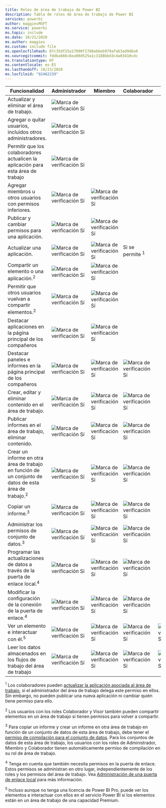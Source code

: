 ```yaml
---
title: Roles de área de trabajo de Power BI
description: Tabla de roles de área de trabajo de Power BI
services: powerbi
author: maggiesMSFT
ms.service: powerbi
ms.topic: include
ms.date: 10/21/2020
ms.author: maggies
ms.custom: include file
ms.openlocfilehash: 87c35df25a17090f1788abbeb979afab3ad9d6a9
ms.sourcegitcommit: fddba666c6ea90d525a1c3188bbd3c4a03410cdc
ms.translationtype: HT
ms.contentlocale: es-ES
ms.lasthandoff: 10/23/2020
ms.locfileid: "92462239"
---
```

|Funcionalidad   | Administrador  | Miembro  | Colaborador  | Visor |
|---|---|---|---|---|
| Actualizar y eliminar el área de trabajo.  | ![Marca de verificación Sí](media/power-bi-workspace-roles-table/green-checkmark.png) |   |   |   | 
| Agregar o quitar usuarios, incluidos otros administradores.  |  ![Marca de verificación Sí](media/power-bi-workspace-roles-table/green-checkmark.png) |   |   |   |
| Permitir que los colaboradores actualicen la aplicación para esta área de trabajo  |  ![Marca de verificación Sí](media/power-bi-workspace-roles-table/green-checkmark.png) |   |   |   |
| Agregar miembros u otros usuarios con permisos inferiores.  |  ![Marca de verificación Sí](media/power-bi-workspace-roles-table/green-checkmark.png) | ![Marca de verificación Sí](media/power-bi-workspace-roles-table/green-checkmark.png)  |   |   |
| Publicar y cambiar permisos para una aplicación. |  ![Marca de verificación Sí](media/power-bi-workspace-roles-table/green-checkmark.png) | ![Marca de verificación Sí](media/power-bi-workspace-roles-table/green-checkmark.png)  |   |   |
| Actualizar una aplicación. |  ![Marca de verificación Sí](media/power-bi-workspace-roles-table/green-checkmark.png) | ![Marca de verificación Sí](media/power-bi-workspace-roles-table/green-checkmark.png)  |  Si se permite <sup>1</sup>  |   |
| Compartir un elemento o una aplicación.<sup>2</sup> |  ![Marca de verificación Sí](media/power-bi-workspace-roles-table/green-checkmark.png) | ![Marca de verificación Sí](media/power-bi-workspace-roles-table/green-checkmark.png)  |   |   |
| Permitir que otros usuarios vuelvan a compartir elementos.<sup>2</sup> |  ![Marca de verificación Sí](media/power-bi-workspace-roles-table/green-checkmark.png) | ![Marca de verificación Sí](media/power-bi-workspace-roles-table/green-checkmark.png)  |   |   |
| Destacar aplicaciones en la página principal de los compañeros |  ![Marca de verificación Sí](media/power-bi-workspace-roles-table/green-checkmark.png) | ![Marca de verificación Sí](media/power-bi-workspace-roles-table/green-checkmark.png)  |   |   |
| Destacar paneles e informes en la página principal de los compañeros |  ![Marca de verificación Sí](media/power-bi-workspace-roles-table/green-checkmark.png) | ![Marca de verificación Sí](media/power-bi-workspace-roles-table/green-checkmark.png)  | ![Marca de verificación Sí](media/power-bi-workspace-roles-table/green-checkmark.png) |   |
| Crear, editar y eliminar contenido en el área de trabajo.  |  ![Marca de verificación Sí](media/power-bi-workspace-roles-table/green-checkmark.png) | ![Marca de verificación Sí](media/power-bi-workspace-roles-table/green-checkmark.png)  | ![Marca de verificación Sí](media/power-bi-workspace-roles-table/green-checkmark.png)  |   |
| Publicar informes en el área de trabajo, eliminar contenido.  |  ![Marca de verificación Sí](media/power-bi-workspace-roles-table/green-checkmark.png) | ![Marca de verificación Sí](media/power-bi-workspace-roles-table/green-checkmark.png)  | ![Marca de verificación Sí](media/power-bi-workspace-roles-table/green-checkmark.png)  |   |
| Crear un informe en otra área de trabajo en función de un conjunto de datos de esta área de trabajo.<sup>2</sup> |  ![Marca de verificación Sí](media/power-bi-workspace-roles-table/green-checkmark.png) | ![Marca de verificación Sí](media/power-bi-workspace-roles-table/green-checkmark.png)  | ![Marca de verificación Sí](media/power-bi-workspace-roles-table/green-checkmark.png)  |   |
| Copiar un informe.<sup>3</sup> | ![Marca de verificación Sí](media/power-bi-workspace-roles-table/green-checkmark.png) | ![Marca de verificación Sí](media/power-bi-workspace-roles-table/green-checkmark.png) | ![Marca de verificación Sí](media/power-bi-workspace-roles-table/green-checkmark.png) |  |
| Administrar los permisos de conjunto de datos.<sup>3</sup> | ![Marca de verificación Sí](media/power-bi-workspace-roles-table/green-checkmark.png) | ![Marca de verificación Sí](media/power-bi-workspace-roles-table/green-checkmark.png) | ![Marca de verificación Sí](media/power-bi-workspace-roles-table/green-checkmark.png) |  |
| Programar las actualizaciones de datos a través de la puerta de enlace local.<sup>4</sup> | ![Marca de verificación Sí](media/power-bi-workspace-roles-table/green-checkmark.png) | ![Marca de verificación Sí](media/power-bi-workspace-roles-table/green-checkmark.png) | ![Marca de verificación Sí](media/power-bi-workspace-roles-table/green-checkmark.png) |  |
| Modificar la configuración de la conexión de la puerta de enlace.<sup>4</sup> | ![Marca de verificación Sí](media/power-bi-workspace-roles-table/green-checkmark.png) | ![Marca de verificación Sí](media/power-bi-workspace-roles-table/green-checkmark.png) | ![Marca de verificación Sí](media/power-bi-workspace-roles-table/green-checkmark.png) |  |
| Ver un elemento e interactuar con él.<sup>5</sup> |  ![Marca de verificación Sí](media/power-bi-workspace-roles-table/green-checkmark.png) | ![Marca de verificación Sí](media/power-bi-workspace-roles-table/green-checkmark.png)  | ![Marca de verificación Sí](media/power-bi-workspace-roles-table/green-checkmark.png)  | ![Marca de verificación Sí](media/power-bi-workspace-roles-table/green-checkmark.png)  |
| Leer los datos almacenados en los flujos de trabajo del área de trabajo | ![Marca de verificación Sí](media/power-bi-workspace-roles-table/green-checkmark.png) | ![Marca de verificación Sí](media/power-bi-workspace-roles-table/green-checkmark.png) | ![Marca de verificación Sí](media/power-bi-workspace-roles-table/green-checkmark.png) | ![Marca de verificación Sí](media/power-bi-workspace-roles-table/green-checkmark.png) |

<sup>1</sup> Los colaboradores pueden [actualizar la aplicación asociada al área de trabajo](../collaborate-share/service-create-the-new-workspaces.md#allow-contributors-to-update-the-app), si el administrador del área de trabajo delega este permiso en ellos. Sin embargo, no pueden publicar una nueva aplicación ni cambiar quién tiene permiso para ello.

<sup>2</sup> Los usuarios con los roles Colaborador y Visor también pueden compartir elementos en un área de trabajo si tienen permisos para volver a compartir.

<sup>3</sup> Para copiar un informe y crear un informe en otra área de trabajo en función de un conjunto de datos de esta área de trabajo, debe tener el [permiso de compilación para el conjunto de datos](../connect-data/service-datasets-build-permissions.md). Para los conjuntos de datos de esta área de trabajo, los usuarios con los roles de Administrador, Miembro y Colaborador tienen automáticamente permiso de compilación en su rol de área de trabajo.

<sup>4</sup> Tenga en cuenta que también necesita permisos en la puerta de enlace. Estos permisos se administran en otro lugar, independientemente de los roles y los permisos del área de trabajo. Vea [Administración de una puerta de enlace local](/data-integration/gateway/service-gateway-manage) para más información.

<sup>5</sup> Incluso aunque no tenga una licencia de Power BI Pro, puede ver los elementos e interactuar con ellos en el servicio Power BI si los elementos están en un área de trabajo de una capacidad Premium.
